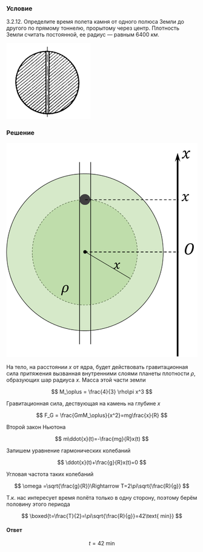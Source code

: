 ###  Условие

$3.2.12.$ Определите время полета камня от одного полюса Земли до другого по прямому тоннелю, прорытому через центр. Плотность Земли считать постоянной, ее радиус — равным $6400 \mathrm{~}км$.

![ К задаче $3.2.12$ |222x200, 26%](../../img/3.2.12/statement.png)

### Решение

![ Тело на расстоянии $x$ от ядра планеты |864x968, 34%](../../img/3.2.12/3.2.12_1.png)

На тело, на расстоянии $x$ от ядра, будет действовать гравитационная сила притяжения вызванная внутренними слоями планеты плотности $\rho$, образующих шар радиуса $x$. Масса этой части земли

$$
M_\oplus = \frac{4}{3} \rho\pi x^3
$$

Гравитационная сила, дествующая на камень на глубине $x$

$$
F_G = \frac{GmM_\oplus}{x^2}=mg\frac{x}{R}
$$

Второй закон Ньютона

$$
m\ddot{x}(t)=-\frac{mg}{R}x(t)
$$

Запишем уравнение гармонических колебаний

$$
\ddot{x}(t)+\frac{g}{R}x(t)=0
$$

Угловая частота таких колебаний

$$
\omega =\sqrt{\frac{g}{R}}\Rightarrow T=2\pi\sqrt{\frac{R}{g}}
$$

Т.к. нас интересует время полёта только в одну сторону, поэтому берём половину этого периода

$$
\boxed{t=\frac{T}{2}=\pi\sqrt{\frac{R}{g}}=42\text{ min}}
$$

#### Ответ

$$
t=42\text{ min}
$$